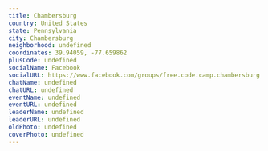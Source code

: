 ```yaml
---
title: Chambersburg
country: United States
state: Pennsylvania
city: Chambersburg
neighborhood: undefined
coordinates: 39.94059, -77.659862
plusCode: undefined
socialName: Facebook
socialURL: https://www.facebook.com/groups/free.code.camp.chambersburg.pa
chatName: undefined
chatURL: undefined
eventName: undefined
eventURL: undefined
leaderName: undefined
leaderURL: undefined
oldPhoto: undefined
coverPhoto: undefined
---
```

